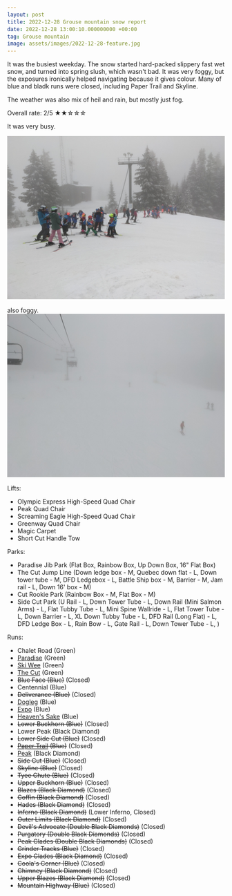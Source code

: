 ```yaml
---
layout: post
title: 2022-12-28 Grouse mountain snow report
date: 2022-12-28 13:00:10.000000000 +00:00
tag: Grouse mountain
image: assets/images/2022-12-28-feature.jpg
---
```


It was the busiest weekday. The snow started hard-packed slippery fast wet snow, and turned into spring slush, which wasn't bad. It was very foggy, but the exposures ironically helped navigating because it gives colour.
Many of blue and bladk runs were closed, including Paper Trail and Skyline.

The weather was also mix of heil and rain, but mostly just fog.

Overall rate: 2/5 ★★☆☆☆

It was very busy.

![](/assets/images/2022-12-28-the-cut-upper.jpg)

also foggy.
![](/assets/images/2022-12-28-the-cut-mid.jpg)

Lifts:

* Olympic Express High-Speed Quad Chair
* Peak Quad Chair
* Screaming Eagle High-Speed Quad Chair
* Greenway Quad Chair
* Magic Carpet
* Short Cut Handle Tow

Parks:

* Paradise Jib Park (Flat Box, Rainbow Box, Up Down Box, 16" Flat Box)
* The Cut Jump Line (Down ledge box - M, Quebec down flat - L, Down tower tube - M, DFD Ledgebox - L, Battle Ship box - M, Barrier - M, Jam rail - L, Down 16' box - M)
* Cut Rookie Park (Rainbow Box - M, Flat Box - M)
* Side Cut Park (U Rail - L, Down Tower Tube - L, Down Rail (Mini Salmon Arms) - L, Flat Tubby Tube - L, Mini Spine Wallride - L, Flat Tower Tube - L, Down Barrier - L, XL Down Tubby Tube - L, DFD Rail (Long Flat) - L, DFD Ledge Box - L, Rain Bow - L, Gate Rail - L, Down Tower Tube - L, )

Runs:

* Chalet Road (Green)
* [Paradise](/grouse/paradise) (Green)
* [Ski Wee](/magic-carpet/) (Green)
* [The Cut](/grouse/the-cut/) (Green)
* <del>Blue Face (Blue)</del> (Closed)
* Centennial (Blue)
* <del>Deliverance (Blue)</del> (Closed)
* [Dogleg](/dogleg/) (Blue)
* [Expo](/grouse/expo/) (Blue)
* [Heaven's Sake](/heavens-sake/) (Blue)
* <del>Lower Buckhorn (Blue)</del> (Closed)
* Lower Peak (Black Diamond)
* <del>Lower Side Cut (Blue)</del> (Closed)
* <del>[Paper Trail](/paper-trail/) (Blue)</del> (Closed)
* [Peak](/grouse/peak/) (Black Diamond)
* <del>Side Cut (Blue)</del> (Closed)
* <del>Skyline (Blue)</del> (Closed)
* <del>Tyee Chute (Blue)</del> (Closed)
* <del>Upper Buckhorn (Blue)</del> (Closed)
* <del>Blazes (Black Diamond)</del> (Closed)
* <del>Coffin (Black Diamond)</del> (Closed)
* <del>Hades (Black Diamond)</del> (Closed)
* <del>Inferno (Black Diamond)</del> (Lower Inferno, Closed)
* <del>Outer Limits (Black Diamond)</del> (Closed)
* <del>Devil's Advocate (Double Black Diamonds)</del> (Closed)
* <del>Purgatory (Double Black Diamonds)</del> (Closed)
* <del>Peak Glades (Double Black Diamonds)</del> (Closed)
* <del>Grinder Tracks (Blue)</del> (Closed)
* <del>Expo Glades (Black Diamond)</del> (Closed)
* <del>Coola's Corner (Blue)</del> (Closed)
* <del>Chimney (Black Diamond)</del> (Closed)
* <del>Upper Blazes (Black Diamond)</del> (Closed)
* <del>Mountain Highway (Blue)</del> (Closed)


